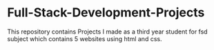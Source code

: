 # Full-Stack-Development-Projects
This repository contains Projects I made as a third year student for fsd subject which contains 5 websites using html and css.

